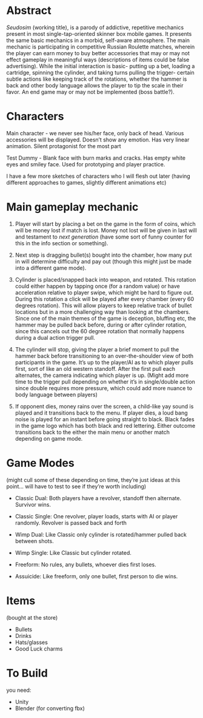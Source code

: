 # Abstract 

_Seudosim_ (working title), is a parody of addictive, repetitive mechanics present in most single-tap-oriented skinner box mobile games. It presents the same basic mechanics in a morbid, self-aware atmosphere. The main mechanic is participating in competitive Russian Roulette matches, wherein the player can earn money to buy better accessories that may or may not effect gameplay in meaningful ways (descriptions of items could be false advertising). While the initial interaction is basic- putting up a bet, loading a cartridge, spinning the cylinder, and taking turns pulling the trigger- certain subtle actions like keeping track of the rotations, whether the hammer is back and other body language allows the player to tip the scale in their favor. An end game may or may not be implemented (boss battle?).


# Characters

Main character - we never see his/her face, only back of head. Various accessories will be displayed. Doesn’t show any emotion. Has very linear animation. Silent protagonist for the most part

Test Dummy - Blank face with burn marks and cracks. Has empty white eyes and smiley face. Used for prototyping and player practice.

I have a few more sketches of characters who I will flesh out later (having different approaches to games, slightly different animations etc)


# Main gameplay mechanic

1. Player will start by placing a bet on the game in the form of coins, which will be money lost if match is lost. Money not lost will be given in last will and testament to _next generation_ (have some sort of funny counter for this in the info section or something).

2. Next step is dragging bullet(s) bought into the chamber, how many put in will determine difficulty and pay out (though this might just be made into a different game mode).

3. Cylinder is placed/snapped back into weapon, and rotated. This rotation could either happen by tapping once (for a random value) or have acceleration relative to player swipe, which might be hard to figure out. During this rotation a click will be played after every chamber (every 60 degrees rotation). This will allow players to keep relative track of bullet locations but in a more challenging way than looking at the chambers. Since one of the main themes of the game is deception, bluffing etc, the hammer may be pulled back before, during or after cylinder rotation, since this cancels out the 60 degree rotation that normally happens during a dual action trigger pull.

4. The cylinder will stop, giving the player a brief moment to pull the hammer back before transitioning to an over-the-shoulder view of both participants in the game. It’s up to the player/AI as to which player pulls first, sort of like an old western standoff. After the first pull each alternates, the camera indicating which player is up. (Might add more time to the trigger pull depending on whether it’s in single/double action since double requires more pressure, which could add more nuance to body language between players)

5. If opponent dies, money rains over the screen, a child-like yay sound is played and it transitions back to the menu. If player dies, a loud bang noise is played for an instant before going straight to black. Black fades in the game logo which has both black and red lettering. Either outcome transitions back to the either the main menu or another match depending on game mode.


# Game Modes

(might cull some of these depending on time, they’re just ideas at this point… will have to test to see if they’re worth including)

- Classic Dual: Both players have a revolver, standoff then alternate. Survivor wins.

- Classic Single: One revolver, player loads, starts with AI or player randomly. Revolver is passed back and forth

- Wimp Dual: Like Classic only cylinder is rotated/hammer pulled back between shots.

- Wimp Single: Like Classic but cylinder rotated.

- Freeform: No rules, any bullets, whoever dies first loses.

- Assuicide: Like freeform, only one bullet, first person to die wins.


# Items
(bought at the store)

- Bullets
- Drinks
- Hats/glasses
- Good Luck charms


# To Build
you need:
- Unity
- Blender (for converting fbx)
